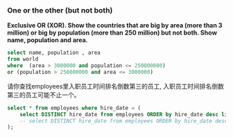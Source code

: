 ### One or the other (but not both)

**Exclusive OR (XOR). Show the countries that are big by area (more than 3 million) or big by population (more than 250 million) but not both. Show name, population and area.**

```sql
select name, population , area 
from world 
where  (area > 3000000 and population <= 250000000) 
or (population > 250000000 and area <= 3000000)
```



请你查找employees里入职员工时间排名倒数第三的员工, 入职员工时间排名倒数第三的员工可能不止一个。

```sql
select * from employees where hire_date = (
	select DISTINCT hire_date from employees ORDER by hire_date desc limit 2, 1
	-- select DISTINCT hire_date from employees ORDER by hire_date desc limit 1 offset 2
);
```

